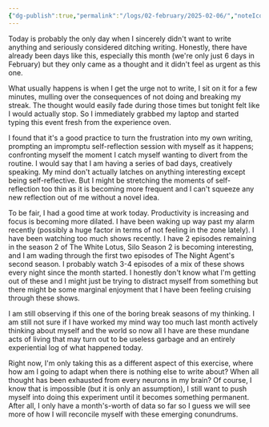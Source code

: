 ```yaml
---
{"dg-publish":true,"permalink":"/logs/02-february/2025-02-06/","noteIcon":"","created":"2025-02-06"}
---
```


Today is probably the only day when I sincerely didn't want to write anything and seriously considered ditching writing. Honestly, there have already been days like this, especially this month (we're only just 6 days in February) but they only came as a thought and it didn't feel as urgent as this one. 

What usually happens is when I get the urge not to write, I sit on it for a few minutes, mulling over the consequences of not doing and breaking my streak. The thought would easily fade during those times but tonight felt like I would actually stop. So I immediately grabbed my laptop and started typing this event fresh from the experience oven.

I found that it's a good practice to turn the frustration into my own writing, prompting an impromptu self-reflection session with myself as it happens; confronting myself the moment I catch myself wanting to divert from the routine. I would say that I am having a series of bad days, creatively speaking. My mind don't actually latches on anything interesting except being self-reflective. But I might be stretching the moments of self-reflection too thin as it is becoming more frequent and I can't squeeze any new reflection out of me without a novel idea.

To be fair, I had a good time at work today. Productivity is increasing and focus is becoming more dilated. I have been waking up way past my alarm recently (possibly a huge factor in terms of not feeling in the zone lately). I have been watching too much shows recently. I have 2 episodes remaining in the season 2 of The White Lotus, Silo Season 2 is becoming interesting, and I am wading through the first two episodes of The Night Agent's second season. I probably watch 3-4 episodes of a mix of these shows every night since the month started. I honestly don't know what I'm getting out of these and I might just be trying to distract myself from something but there might be some marginal enjoyment that I have been feeling cruising through these shows.

I am still observing if this one of the boring break seasons of my thinking. I am still not sure if I have worked my mind way too much last month actively thinking about myself and the world so now all I have are these mundane acts of living that may turn out to be useless garbage and an entirely experiential log of what happened today. 

Right now, I'm only taking this as a different aspect of this exercise, where how am I going to adapt when there is nothing else to write about? When all thought has been exhausted from every neurons in my brain? Of course, I know that is impossible (but it is only an assumption), I still want to push myself into doing this experiment until it becomes something permanent. After all, I only have a month's-worth of data so far so I guess we will see more of how I will reconcile myself with these emerging conundrums. 